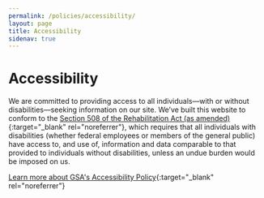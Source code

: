 ```yaml
---
permalink: /policies/accessibility/
layout: page
title: Accessibility
sidenav: true
---
```


# Accessibility

We are committed to providing access to all individuals—with or without disabilities—seeking information on our site. We’ve built this website to conform to the [Section 508 of the Rehabilitation Act (as amended)](https://www.section508.gov){:target="_blank" rel="noreferrer"}, which requires that all individuals with disabilities (whether federal employees or members of the general public) have access to, and use of, information and data comparable to that provided to individuals without disabilities, unless an undue burden would be imposed on us.

[Learn more about GSA's Accessibility Policy](https://www.gsa.gov/website-information/website-policies#accessibility){:target="_blank" rel="noreferrer"}

